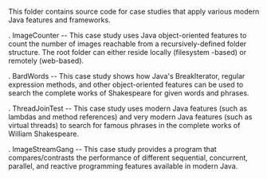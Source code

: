 This folder contains source code for case studies that apply various
modern Java features and frameworks.

. ImageCounter -- This case study uses Java object-oriented features
  to count the number of images reachable from a recursively-defined
  folder structure.  The root folder can either reside locally
  (filesystem -based) or remotely (web-based).

. BardWords -- This case study shows how Java's BreakIterator, regular
  expression methods, and other object-oriented features can be used
  to search the complete works of Shakespeare for given words and
  phrases.

. ThreadJoinTest -- This case study uses modern Java features (such as
  lambdas and method references) and very modern Java features (such
  as virtual threads) to search for famous phrases in the complete
  works of William Shakespeare.

. ImageStreamGang -- This case study provides a program that
  compares/contrasts the performance of different sequential,
  concurrent, parallel, and reactive programming features available in
  modern Java.

